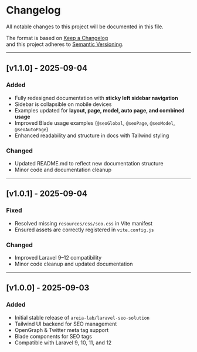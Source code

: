 # Changelog

All notable changes to this project will be documented in this file.

The format is based on [Keep a Changelog](https://keepachangelog.com/en/1.0.0/)  
and this project adheres to [Semantic Versioning](https://semver.org/).

---

## [v1.1.0] - 2025-09-04

### Added

- Fully redesigned documentation with **sticky left sidebar navigation**
- Sidebar is collapsible on mobile devices
- Examples updated for **layout, page, model, auto page, and combined usage**
- Improved Blade usage examples (`@seoGlobal`, `@seoPage`, `@seoModel`, `@seoAutoPage`)
- Enhanced readability and structure in docs with Tailwind styling

### Changed

- Updated README.md to reflect new documentation structure
- Minor code and documentation cleanup

---

## [v1.0.1] - 2025-09-04

### Fixed

- Resolved missing `resources/css/seo.css` in Vite manifest
- Ensured assets are correctly registered in `vite.config.js`

### Changed

- Improved Laravel 9–12 compatibility
- Minor code cleanup and updated documentation

---

## [v1.0.0] - 2025-09-03

### Added

- Initial stable release of `areia-lab/laravel-seo-solution`
- Tailwind UI backend for SEO management
- OpenGraph & Twitter meta tag support
- Blade components for SEO tags
- Compatible with Laravel 9, 10, 11, and 12

